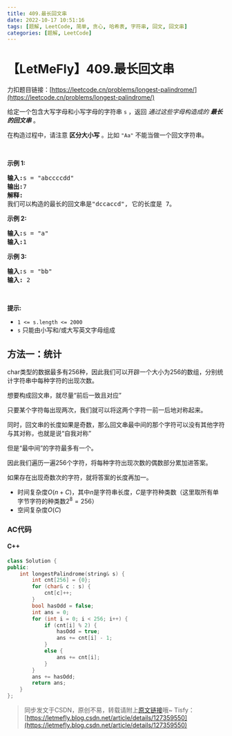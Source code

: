 ```yaml
---
title: 409.最长回文串
date: 2022-10-17 10:51:16
tags: [题解, LeetCode, 简单, 贪心, 哈希表, 字符串, 回文, 回文串]
categories: [题解, LeetCode]
---
```


# 【LetMeFly】409.最长回文串

力扣题目链接：[https://leetcode.cn/problems/longest-palindrome/](https://leetcode.cn/problems/longest-palindrome/)

<p>给定一个包含大写字母和小写字母的字符串<meta charset="UTF-8" />&nbsp;<code>s</code>&nbsp;，返回&nbsp;<em>通过这些字母构造成的 <strong>最长的回文串</strong></em>&nbsp;。</p>

<p>在构造过程中，请注意 <strong>区分大小写</strong> 。比如&nbsp;<code>"Aa"</code>&nbsp;不能当做一个回文字符串。</p>

<p>&nbsp;</p>

<p><strong>示例 1: </strong></p>

<pre>
<strong>输入:</strong>s = "abccccdd"
<strong>输出:</strong>7
<strong>解释:</strong>
我们可以构造的最长的回文串是"dccaccd", 它的长度是 7。
</pre>

<p><strong>示例 2:</strong></p>

<pre>
<strong>输入:</strong>s = "a"
<strong>输入:</strong>1
</pre>

<p><strong>示例 3:</strong></p>

<pre>
<strong>输入:</strong>s = "bb"
<strong>输入:</strong> 2
</pre>

<p>&nbsp;</p>

<p><strong>提示:</strong></p>

<ul>
	<li><code>1 &lt;= s.length &lt;= 2000</code></li>
	<li><code>s</code>&nbsp;只能由小写和/或大写英文字母组成</li>
</ul>


    
## 方法一：统计

char类型的数据最多有256种，因此我们可以开辟一个大小为256的数组，分别统计字符串中每种字符的出现次数。

想要构成回文串，就尽量“前后一致且对应”

只要某个字符每出现两次，我们就可以将这两个字符一前一后地对称起来。

同时，回文串的长度如果是奇数，那么回文串最中间的那个字符可以没有其他字符与其对称，也就是说“自我对称”

但是“最中间”的字符最多有一个。

因此我们遍历一遍256个字符，将每种字符出现次数的偶数部分累加进答案。

如果存在出现奇数次的字符，就将答案的长度再加一。

+ 时间复杂度$O(n+C)$，其中$n$是字符串长度，$C$是字符种类数（这里取所有单字节字符的种类数$2^8=256$）
+ 空间复杂度$O(C)$

### AC代码

#### C++

```cpp
class Solution {
public:
    int longestPalindrome(string& s) {
        int cnt[256] = {0};
        for (char& c : s) {
            cnt[c]++;
        }
        bool hasOdd = false;
        int ans = 0;
        for (int i = 0; i < 256; i++) {
            if (cnt[i] % 2) {
                hasOdd = true;
                ans += cnt[i] - 1;
            }
            else {
                ans += cnt[i];
            }
        }
        ans += hasOdd;
        return ans;
    }
};
```

> 同步发文于CSDN，原创不易，转载请附上[原文链接](https://blog.letmefly.xyz/2022/10/17/LeetCode%200409.%E6%9C%80%E9%95%BF%E5%9B%9E%E6%96%87%E4%B8%B2/)哦~
> Tisfy：[https://letmefly.blog.csdn.net/article/details/127359550](https://letmefly.blog.csdn.net/article/details/127359550)
